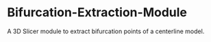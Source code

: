 # Bifurcation-Extraction-Module
A 3D Slicer module to extract bifurcation points of a centerline model. 
